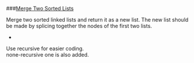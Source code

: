 ###[Merge Two Sorted Lists](http://leetcode.com/onlinejudge#question_21)

Merge two sorted linked lists and return it as a new list. The new list should be made by splicing together the nodes of the first two lists.

-

Use recursive for easier coding.  
none-recursive one is also added.